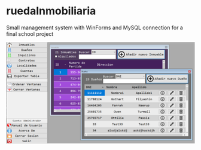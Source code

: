 # ruedaInmobiliaria
 Small management system with WinForms and MySQL connection for a final school project

![Screenshot](ss.png)
